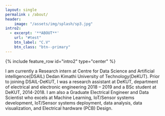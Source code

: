 ```yaml
---
layout: single
permalink : /about/
header:
    image: "/assets/img/splash/sp3.jpg"
intro2: 
  - excerpt: '**ABOUT**'
    url: "#test"
    btn_label: "C.V"
    btn_class: "btn--primary"
---
```

{% include feature_row id="intro2" type="center" %}

I am currently a Research intern at Centre for Data Science and Artificial intelligence(DSAIL) Dedan Kimathi University of Technology(DeKUT). Prior to joining DSAIL-DeKUT, I was a research assistant at DeKUT, department of electrical and electronic engineering 2018 – 2019 and a BSc student at DeKUT, 2014-2018. I am also a Graduate Electrical  Engineer and Data Scientist who excels at Machine Learning, IoT/Sensor systems development, IoT/Sensor systems deployment, data analysis, data visualization, and Electrical hardware (PCB) Design. 
